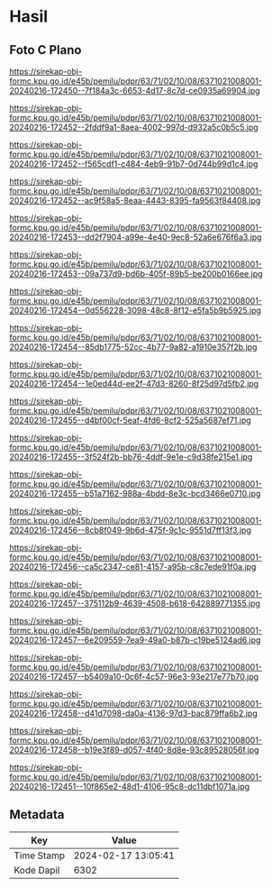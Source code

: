 # Hasil

## Foto C Plano

https://sirekap-obj-formc.kpu.go.id/e45b/pemilu/pdpr/63/71/02/10/08/6371021008001-20240216-172450--7f184a3c-6653-4d17-8c7d-ce0935a69904.jpg

https://sirekap-obj-formc.kpu.go.id/e45b/pemilu/pdpr/63/71/02/10/08/6371021008001-20240216-172452--2fddf9a1-8aea-4002-997d-d932a5c0b5c5.jpg

https://sirekap-obj-formc.kpu.go.id/e45b/pemilu/pdpr/63/71/02/10/08/6371021008001-20240216-172452--f565cdf1-c484-4eb9-91b7-0d744b99d1c4.jpg

https://sirekap-obj-formc.kpu.go.id/e45b/pemilu/pdpr/63/71/02/10/08/6371021008001-20240216-172452--ac9f58a5-8eaa-4443-8395-fa9563f84408.jpg

https://sirekap-obj-formc.kpu.go.id/e45b/pemilu/pdpr/63/71/02/10/08/6371021008001-20240216-172453--dd2f7904-a99e-4e40-9ec8-52a6e676f6a3.jpg

https://sirekap-obj-formc.kpu.go.id/e45b/pemilu/pdpr/63/71/02/10/08/6371021008001-20240216-172453--09a737d9-bd6b-405f-89b5-be200b0166ee.jpg

https://sirekap-obj-formc.kpu.go.id/e45b/pemilu/pdpr/63/71/02/10/08/6371021008001-20240216-172454--0d556228-3098-48c8-8f12-e5fa5b9b5925.jpg

https://sirekap-obj-formc.kpu.go.id/e45b/pemilu/pdpr/63/71/02/10/08/6371021008001-20240216-172454--85db1775-52cc-4b77-9a82-a1910e357f2b.jpg

https://sirekap-obj-formc.kpu.go.id/e45b/pemilu/pdpr/63/71/02/10/08/6371021008001-20240216-172454--1e0ed44d-ee2f-47d3-8260-8f25d97d5fb2.jpg

https://sirekap-obj-formc.kpu.go.id/e45b/pemilu/pdpr/63/71/02/10/08/6371021008001-20240216-172455--d4bf00cf-5eaf-4fd6-8cf2-525a5687ef71.jpg

https://sirekap-obj-formc.kpu.go.id/e45b/pemilu/pdpr/63/71/02/10/08/6371021008001-20240216-172455--3f524f2b-bb76-4ddf-9e1e-c9d38fe215e1.jpg

https://sirekap-obj-formc.kpu.go.id/e45b/pemilu/pdpr/63/71/02/10/08/6371021008001-20240216-172455--b51a7162-988a-4bdd-8e3c-bcd3466e0710.jpg

https://sirekap-obj-formc.kpu.go.id/e45b/pemilu/pdpr/63/71/02/10/08/6371021008001-20240216-172456--8cb8f049-9b6d-475f-9c1c-9551d7ff13f3.jpg

https://sirekap-obj-formc.kpu.go.id/e45b/pemilu/pdpr/63/71/02/10/08/6371021008001-20240216-172456--ca5c2347-ce81-4157-a95b-c8c7ede91f0a.jpg

https://sirekap-obj-formc.kpu.go.id/e45b/pemilu/pdpr/63/71/02/10/08/6371021008001-20240216-172457--375112b9-4639-4508-b618-642889771355.jpg

https://sirekap-obj-formc.kpu.go.id/e45b/pemilu/pdpr/63/71/02/10/08/6371021008001-20240216-172457--6e209559-7ea9-49a0-b87b-c19be5124ad6.jpg

https://sirekap-obj-formc.kpu.go.id/e45b/pemilu/pdpr/63/71/02/10/08/6371021008001-20240216-172457--b5409a10-0c6f-4c57-96e3-93e217e77b70.jpg

https://sirekap-obj-formc.kpu.go.id/e45b/pemilu/pdpr/63/71/02/10/08/6371021008001-20240216-172458--d41d7098-da0a-4136-97d3-bac879ffa6b2.jpg

https://sirekap-obj-formc.kpu.go.id/e45b/pemilu/pdpr/63/71/02/10/08/6371021008001-20240216-172458--b19e3f89-d057-4f40-8d8e-93c89528056f.jpg

https://sirekap-obj-formc.kpu.go.id/e45b/pemilu/pdpr/63/71/02/10/08/6371021008001-20240216-172451--10f865e2-48d1-4106-95c8-dc11dbf1071a.jpg


## Metadata

| Key        | Value               |
| ---------- | ------------------- |
| Time Stamp | 2024-02-17 13:05:41 |
| Kode Dapil | 6302                |



